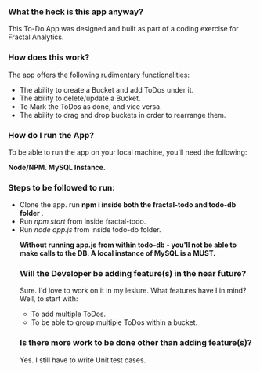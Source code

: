 <h3>What the heck is this app anyway?</h3>

<p>This To-Do App was designed and built as part of a coding exercise for Fractal Analytics.</p>

<h3>How does this work?</h3>

<p>The app offers the following rudimentary functionalities:</p>
<ul>
<li> The ability to create a Bucket and add ToDos under it. </li>

<li> The ability to delete/update a Bucket. </li>

<li> To Mark the ToDos as done, and vice versa.</li>

<li> The ability to drag and drop buckets in order to rearrange them. </li>
</ul>
 
 <h3>How do I run the App?</h3>
 <p>To be able to run the app on your local machine, you'll need the following:</p>
  <b> 
  Node/NPM.
  MySQL Instance.
  </b>

<h3> Steps to be followed to run: </h3>
<ul>
 <li>Clone the app. run <b> npm i inside both the fractal-todo and todo-db folder </b>.</li>
 <li>Run <i>npm start</i> from inside fractal-todo.</li>
 <li> Run <i>node app.js</i> from inside todo-db folder.</li>

<b> Without running app.js from within todo-db - you'll not be able to make calls to the DB.
 A local instance of MySQL is a MUST. </b>
 
<h3> Will the Developer be adding feature(s) in the near future? </h3>

<p>Sure. I'd love to work on it in my lesiure. What features have I in mind? Well, to start with:</p>
<ul>
<li>To add multiple ToDos.</li>
<li>To be able to group multiple ToDos within a bucket.</li>
</ul>

<h3> Is there more work to be done other than adding feature(s)? </h3>

<p>Yes. I still have to write Unit test cases.</p>
